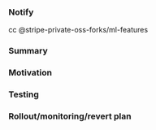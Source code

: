 ### Notify
cc @stripe-private-oss-forks/ml-features

<!-- Assign a reviewer by commenting `r? <TEAM>` once your PR has built successfully. See go/code-review for more guidance on the code review process. -->

### Summary
<!-- What does the code do? What have you changed? -->

### Motivation
<!-- Why are you making this change? This can be a link to a Jira task. -->

### Testing
<!-- How did you test this change? -->

### Rollout/monitoring/revert plan
<!-- Instructions for deploying, monitoring, and reverting this change. -->
